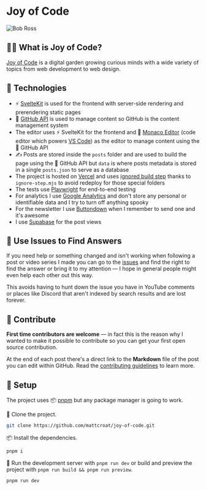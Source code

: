 # Joy of Code

![Bob Ross](https://i.giphy.com/media/d31vTpVi1LAcDvdm/giphy.gif)

## 🧑‍🎨 What is Joy of Code?

[Joy of Code](https://joyofcode.xyz/) is a digital garden growing curious minds with a wide variety of topics from web development to web design.

## 🧭 Technologies

- ⚡️ [SvelteKit](https://kit.svelte.dev/) is used for the frontend with server-side rendering and prerendering static pages
- 🔌 [GitHub API](https://docs.github.com/en/rest) is used to manage content so GitHub is the content management system
- The editor uses ⚡️ SvelteKit for the frontend and 📜 [Monaco Editor](https://github.com/microsoft/monaco-editor) (code editor which powers [VS Code](https://code.visualstudio.com/)) as the editor to manage content using the 🔌 GitHub API
- ✍️ Posts are stored inside the `posts` folder and are used to build the page using the 🔌 GitHub API but `data` is where posts metadata is stored in a single `posts.json` to serve as a database
- The project is hosted on [Vercel](https://vercel.com/) and uses [ignored build step](https://vercel.com/docs/concepts/projects/overview#ignored-build-step) thanks to `ignore-step.mjs` to avoid redeploy for those special folders
- The tests use [Playwright](https://playwright.dev/) for end-to-end testing
- For analytics I use [Google Analytics](https://analytics.google.com/) and don't store any personal or identifiable data and I try to turn off anything spooky
- For the newsletter I use [Buttondown](https://buttondown.email/) when I remember to send one and it's awesome
- I use [Supabase](https://supabase.com/) for the post views

## 🙏 Use Issues to Find Answers

If you need help or something changed and isn't working when following a post or video series I made you can go to the [issues](https://github.com/mattcroat/redesign/issues) and find the right to find the answer or bring it to my attention — I hope in general people might even help each other out this way.

This avoids having to hunt down the issue you have in YouTube comments or places like Discord that aren't indexed by search results and are lost forever.

## 🤗 Contribute

**First time contributors are welcome** — in fact this is the reason why I wanted to make it possible to contribute so you can get your first open source contribution.

At the end of each post there's a direct link to the **Markdown** file of the post you can edit within GitHub. Read the [contributing guidelines](CONTRIBUTING.md) to learn more.

## 👷 Setup

The project uses 📦️ [pnpm](https://pnpm.io/) but any package manager is going to work.

👬 Clone the project.

```sh
git clone https://github.com/mattcroat/joy-of-code.git
```

📦️ Install the dependencies.

```sh
pnpm i
```

📜 Run the development server with `pnpm run dev` or build and preview the project with `pnpm run build && pnpm run preview`.

```sh
pnpm run dev
```
